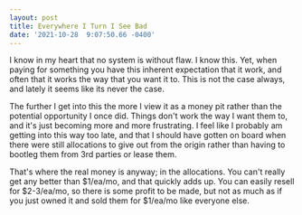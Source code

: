 ```yaml
--- 
layout: post 
title: Everywhere I Turn I See Bad 
date: '2021-10-28  9:07:50.66 -0400' 
--- 
```

I know in my heart that no system is without flaw. I know this. Yet, when paying for something you have this 
inherent expectation that it work, and often that it works the way that you want it to. This is not the case 
always, and lately it seems like its never the case. 

The further I get into this the more I view it as a money pit rather than the potential opportunity I once did. 
Things don't work the way I want them to, and it's just becoming more and more frustrating. I feel like I 
probably am getting into this way too late, and that I should have gotten on board when there were still 
allocations to give out from the origin rather than having to bootleg them from 3rd parties or lease them. 

That's where the real money is anyway; in the allocations. You can't really get any better than $1/ea/mo, and 
that quickly adds up. You can easily resell for $2-3/ea/mo, so there is some profit to be made, but not as much 
as if you just owned it and sold them for $1/ea/mo like everyone else. 
